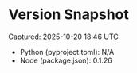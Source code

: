 # Version Snapshot

Captured: 2025-10-20 18:46 UTC

- Python (pyproject.toml): N/A
- Node (package.json):    0.1.26
